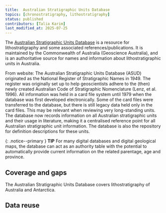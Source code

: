 ```yaml
---
title:  Australian Stratigraphic Units Database
topics: [chronostratigraphy, lithostratigraphy]
status: published
contributors: [Talia Karim]
last_modified_at: 2025-07-25
---
```


The [Australian Stratigraphic Units Database](https://www.ga.gov.au/data-pubs/datastandards/stratigraphic-units) is a resource for lithostratigraphy and some associated references/publications. It is maintained by the Commonwealth of Australia (Geoscience Australia), and is an authoritative source for names and information about lithostratigraphic units in Australia.

From website: The Australian Stratigraphic Units Database (ASUD) originated as the National Register of Stratigraphic Names in 1949. The register was originally set up to help geoscientists adhere to the (then) newly created Australian Code of Stratigraphic Nomenclature (Lenz, et al. 1996). All information was held in a card file system until 1979 when the database was first developed electronically. Some of the card files were transferred to the database, but there is still legacy data held only in the card files. This may be relevant when reviewing very long-standing units. The database now records information on all Australian stratigraphic units and their usage in literature, making it a centralised reference point for all Australian stratigraphic unit information. The database is also the repository for definition descriptions for these units.

{: .notice--primary }
**TIP**
For many digital databases and digital geological maps, the database can act as an authority table with the potential to automatically provide current information on the related parentage, age and province.

## Coverage and gaps

The Australian Stratigraphic Units Database covers lithostratigraphy of Australia and Antarctica.

## Data reuse

